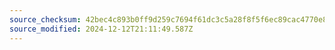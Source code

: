 ```yaml
---
source_checksum: 42bec4c893b0ff9d259c7694f61dc3c5a28f8f5f6ec89cac4770e8bbd1be979b
source_modified: 2024-12-12T21:11:49.587Z
---
```


